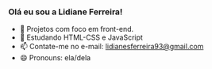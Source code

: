 ### Olá eu sou a Lidiane Ferreira!

- 🔭 Projetos com foco em front-end.
- 🌱 Estudando HTML-CSS e JavaScript
- 📫 Contate-me no e-mail: lidianesferreira93@gmail.com
- 😄 Pronouns: ela/dela


